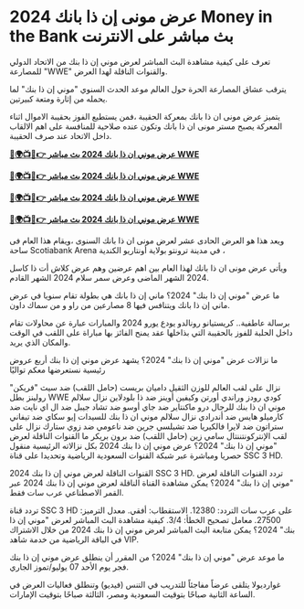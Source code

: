 #  عرض مونى إن ذا بانك 2024 Money in the Bank بث مباشر على الانترنت

تعرف على كيفية مشاهدة البث المباشر لعرض موني إن ذا بنك من الاتحاد الدولي للمصارعة "WWE" والقنوات الناقلة لهدا العرض.

يترقب عشاق المصارعة الحرة حول العالم موعد الحدث السنوي "موني إن ذا بنك" لما يحمله من إثارة ومتعة كبيرتين. 

يتميز عرض مونى ان ذا بانك بمعركة الحقيبة ،فمن يستطيع الفوز بحقيبة الاموال اثناء المعركة يصبح مستر مونى ان ذا بانك وتكون عنده صلاحية للمنافسة على اهم الالقاب داخل الاتحاد عند صرف الحقيبة.

**[🔴🌍📺📱👉 عرض موني ان ذا بانك 2024 بث مباشر WWE](https://cutt.ly/PefZloit)**

**[🔴🌍📺📱👉 عرض موني ان ذا بانك 2024 بث مباشر WWE](https://cutt.ly/PefZloit)**

**[🔴🌍📺📱👉 عرض موني ان ذا بانك 2024 بث مباشر WWE](https://cutt.ly/PefZloit)**

**[🔴🌍📺📱👉 عرض موني ان ذا بانك 2024 بث مباشر WWE](https://cutt.ly/PefZloit)**

ويعد هذا هو العرض الحادى عشر لعرض مونى ان ذا بانك السنوى ،ويقام هذا العام فى ساحة Scotiabank Arena في مدينة ترونتو بولاية أونتاريو الكندية ،

ويأتى عرض مونى ان ذا بانك لهذا العام بين اهم عرضين وهم عرض كلاش أت ذا كاسل 2024 الشهر الماضى وعرض سمر سلام 2024 الشهر القادم.

ما عرض "موني إن ذا بنك" 2024؟
ماني إن ذا بانك هي بطولة تقام سنويا في عرض ماني إن ذا بانك ويتنافس فيها 8 مصارعين من راو و من سماك داون.

برسالة عاطفية.. كريستيانو رونالدو يودع يورو 2024
والمبارات عبارة عن محاولات تقام داخل الحلبة للفوز بالحقيبة التي بذاخلها عقد يمنح الفائز بها مباراة على اللقب في الوقت والمكان الذي يريد.

ما نزالات عرض "موني إن ذا بنك" 2024؟
يشهد عرض موني إن ذا بنك أربع عروض رئيسية نستعرضها معكم تواليًا

نزال على لقب العالم للوزن الثقيل
داميان بريست (حامل اللقب) ضد سيث "فريكن" رولينز
بطل WWE كودي رودز وراندي أورتن وكيفين أوينز ضد ذا بلودلاين
نزال سلالم موني ان ذا بنك للرجال
درو ماكنتاير ضد جاي أوسو ضد تشاد جيبل ضد ال اي نايت ضد كارميلو هايس ضد أندرادي
نزال سلالم موني ان ذا بنك للسيدات
إيو سكاي ضد تيفاني ستراتون ضد لايرا فالكيريا ضد تشيلسي جرين ضد ناعومي ضد زوي ستارك
نزال على لقب الإنتركونتننتال
سامي زين (حامل اللقب) ضد برون بريكر
ما القنوات الناقلة لعرض "موني إن ذا بنك" 2024؟
عرض موني إن ذا بنك 2024 بكل نزالاته الرئيسية منقول حصريا ومباشرة عبر شبكة القنوات السعودية الرياضية وتحديدا على قناة SSC 3 HD.

القنوات الناقلة لعرض موني إن ذا بنك 2024
SSC 3 HD.
تردد القنوات الناقلة لعرض "موني إن ذا بنك" 2024؟
يمكن مشاهدة القناة الناقلة لعرض موني إن ذا بنك 2024 عبر القمر الاصطناعي عرب سات فقط.

تردد قناة SSC 3 HD على عرب سات
التردد: 12380.
الاستقطاب: أفقي.
معدل الترميز: 27500.
معامل تصحيح الخطأ: 3/4.
كيفية مشاهدة البث المباشر لعرض "موني إن ذا بنك" 2024؟
يمكن متابعة البث المباشر لعرض موني إن ذا بنك 2024 من خلال الاشتراك في الباقة الرياضية من خدمة شاهد VIP.

ما موعد عرض "موني إن ذا بنك" 2024؟
من المقرر أن ينطلق عرض موني إن ذا بنك فجر يوم الأحد 07 يوليو/تموز الجاري.

غوارديولا يتلقى عرضاً مفاجئاً للتدريب في التنس (فيديو)
وتنطلق فعاليات العرض في الساعة الثانية صباحًا بتوقيت السعودية ومصر، الثالثة صباحًا بتوقيت الإمارات.
